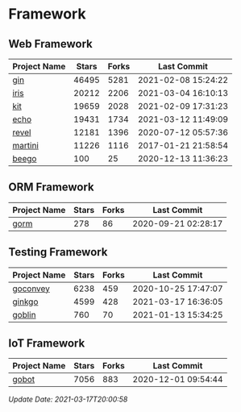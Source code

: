 # Framework

## Web Framework
| Project Name | Stars | Forks | Last Commit |
| ------------ | ----- | ----- | ----------- |
| [gin](https://github.com/gin-gonic/gin) | 46495 | 5281 | 2021-02-08 15:24:22 |
| [iris](https://github.com/kataras/iris) | 20212 | 2206 | 2021-03-04 16:10:13 |
| [kit](https://github.com/go-kit/kit) | 19659 | 2028 | 2021-02-09 17:31:23 |
| [echo](https://github.com/labstack/echo) | 19431 | 1734 | 2021-03-12 11:49:09 |
| [revel](https://github.com/revel/revel) | 12181 | 1396 | 2020-07-12 05:57:36 |
| [martini](https://github.com/go-martini/martini) | 11226 | 1116 | 2017-01-21 21:58:54 |
| [beego](https://github.com/astaxie/beego) | 100 | 25 | 2020-12-13 11:36:23 |

## ORM Framework
| Project Name | Stars | Forks | Last Commit |
| ------------ | ----- | ----- | ----------- |
| [gorm](https://github.com/jinzhu/gorm) | 278 | 86 | 2020-09-21 02:28:17 |

## Testing Framework
| Project Name | Stars | Forks | Last Commit |
| ------------ | ----- | ----- | ----------- |
| [goconvey](https://github.com/smartystreets/goconvey) | 6238 | 459 | 2020-10-25 17:47:07 |
| [ginkgo](https://github.com/onsi/ginkgo) | 4599 | 428 | 2021-03-17 16:36:05 |
| [goblin](https://github.com/franela/goblin) | 760 | 70 | 2021-01-13 15:34:25 |

## IoT Framework
| Project Name | Stars | Forks | Last Commit |
| ------------ | ----- | ----- | ----------- |
| [gobot](https://github.com/hybridgroup/gobot) | 7056 | 883 | 2020-12-01 09:54:44 |

*Update Date: 2021-03-17T20:00:58*
